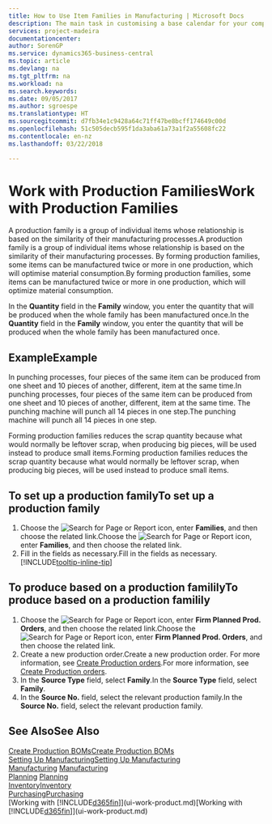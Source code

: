 ```yaml
---
title: How to Use Item Families in Manufacturing | Microsoft Docs
description: The main task in customising a base calendar for your company, or one of its business partners, is to enter any changes to working and nonworking day status.
services: project-madeira
documentationcenter: 
author: SorenGP
ms.service: dynamics365-business-central
ms.topic: article
ms.devlang: na
ms.tgt_pltfrm: na
ms.workload: na
ms.search.keywords: 
ms.date: 09/05/2017
ms.author: sgroespe
ms.translationtype: HT
ms.sourcegitcommit: d7fb34e1c9428a64c71ff47be8bcff174649c00d
ms.openlocfilehash: 51c505decb595f1da3aba61a73a1f2a55608fc22
ms.contentlocale: en-nz
ms.lasthandoff: 03/22/2018

---
```

# <a name="work-with-production-families"></a><span data-ttu-id="16d35-103">Work with Production Families</span><span class="sxs-lookup"><span data-stu-id="16d35-103">Work with Production Families</span></span>
<span data-ttu-id="16d35-104">A production family is a group of individual items whose relationship is based on the similarity of their manufacturing processes.</span><span class="sxs-lookup"><span data-stu-id="16d35-104">A production family is a group of individual items whose relationship is based on the similarity of their manufacturing processes.</span></span> <span data-ttu-id="16d35-105">By forming production families, some items can be manufactured twice or more in one production, which will optimise material consumption.</span><span class="sxs-lookup"><span data-stu-id="16d35-105">By forming production families, some items can be manufactured twice or more in one production, which will optimize material consumption.</span></span>

<span data-ttu-id="16d35-106">In the **Quantity** field in the **Family** window, you enter the quantity that will be produced when the whole family has been manufactured once.</span><span class="sxs-lookup"><span data-stu-id="16d35-106">In the **Quantity** field in the **Family** window, you enter the quantity that will be produced when the whole family has been manufactured once.</span></span>

## <a name="example"></a><span data-ttu-id="16d35-107">Example</span><span class="sxs-lookup"><span data-stu-id="16d35-107">Example</span></span>
<span data-ttu-id="16d35-108">In punching processes, four pieces of the same item can be produced from one sheet and 10 pieces of another, different, item at the same time.</span><span class="sxs-lookup"><span data-stu-id="16d35-108">In punching processes, four pieces of the same item can be produced from one sheet and 10 pieces of another, different, item at the same time.</span></span> <span data-ttu-id="16d35-109">The punching machine will punch all 14 pieces in one step.</span><span class="sxs-lookup"><span data-stu-id="16d35-109">The punching machine will punch all 14 pieces in one step.</span></span>

<span data-ttu-id="16d35-110">Forming production families reduces the scrap quantity because what would normally be leftover scrap, when producing big pieces, will be used instead to produce small items.</span><span class="sxs-lookup"><span data-stu-id="16d35-110">Forming production families reduces the scrap quantity because what would normally be leftover scrap, when producing big pieces, will be used instead to produce small items.</span></span>

## <a name="to-set-up-a-production-family"></a><span data-ttu-id="16d35-111">To set up a production family</span><span class="sxs-lookup"><span data-stu-id="16d35-111">To set up a production family</span></span>
1. <span data-ttu-id="16d35-112">Choose the ![Search for Page or Report](media/ui-search/search_small.png "Search for Page or Report icon") icon, enter **Families**, and then choose the related link.</span><span class="sxs-lookup"><span data-stu-id="16d35-112">Choose the ![Search for Page or Report](media/ui-search/search_small.png "Search for Page or Report icon") icon, enter **Families**, and then choose the related link.</span></span>
2. <span data-ttu-id="16d35-113">Fill in the fields as necessary.</span><span class="sxs-lookup"><span data-stu-id="16d35-113">Fill in the fields as necessary.</span></span> [!INCLUDE[tooltip-inline-tip](includes/tooltip-inline-tip_md.md)]

## <a name="to-produce-based-on-a-production-familily"></a><span data-ttu-id="16d35-114">To produce based on a production familily</span><span class="sxs-lookup"><span data-stu-id="16d35-114">To produce based on a production familily</span></span>
1. <span data-ttu-id="16d35-115">Choose the ![Search for Page or Report](media/ui-search/search_small.png "Search for Page or Report icon") icon, enter **Firm Planned Prod. Orders**, and then choose the related link.</span><span class="sxs-lookup"><span data-stu-id="16d35-115">Choose the ![Search for Page or Report](media/ui-search/search_small.png "Search for Page or Report icon") icon, enter **Firm Planned Prod. Orders**, and then choose the related link.</span></span>
2. <span data-ttu-id="16d35-116">Create a new production order.</span><span class="sxs-lookup"><span data-stu-id="16d35-116">Create a new production order.</span></span> <span data-ttu-id="16d35-117">For more information, see [Create Production orders](production-how-to-create-production-orders.md).</span><span class="sxs-lookup"><span data-stu-id="16d35-117">For more information, see [Create Production orders](production-how-to-create-production-orders.md).</span></span>
3. <span data-ttu-id="16d35-118">In the **Source Type** field, select **Family**.</span><span class="sxs-lookup"><span data-stu-id="16d35-118">In the **Source Type** field, select **Family**.</span></span>  
4. <span data-ttu-id="16d35-119">In the **Source No.** field, select the relevant production family.</span><span class="sxs-lookup"><span data-stu-id="16d35-119">In the **Source No.** field, select the relevant production family.</span></span>

## <a name="see-also"></a><span data-ttu-id="16d35-120">See Also</span><span class="sxs-lookup"><span data-stu-id="16d35-120">See Also</span></span>
[<span data-ttu-id="16d35-121">Create Production BOMs</span><span class="sxs-lookup"><span data-stu-id="16d35-121">Create Production BOMs</span></span>](production-how-to-create-production-boms.md)  
[<span data-ttu-id="16d35-122">Setting Up Manufacturing</span><span class="sxs-lookup"><span data-stu-id="16d35-122">Setting Up Manufacturing</span></span>](production-configure-production-processes.md)  
<span data-ttu-id="16d35-123">[Manufacturing](production-manage-manufacturing.md)  </span><span class="sxs-lookup"><span data-stu-id="16d35-123">[Manufacturing](production-manage-manufacturing.md)  </span></span>  
<span data-ttu-id="16d35-124">[Planning](production-planning.md) </span><span class="sxs-lookup"><span data-stu-id="16d35-124">[Planning](production-planning.md) </span></span>  
[<span data-ttu-id="16d35-125">Inventory</span><span class="sxs-lookup"><span data-stu-id="16d35-125">Inventory</span></span>](inventory-manage-inventory.md)  
[<span data-ttu-id="16d35-126">Purchasing</span><span class="sxs-lookup"><span data-stu-id="16d35-126">Purchasing</span></span>](purchasing-manage-purchasing.md)  
<span data-ttu-id="16d35-127">[Working with [!INCLUDE[d365fin](includes/d365fin_md.md)]](ui-work-product.md)</span><span class="sxs-lookup"><span data-stu-id="16d35-127">[Working with [!INCLUDE[d365fin](includes/d365fin_md.md)]](ui-work-product.md)</span></span>

